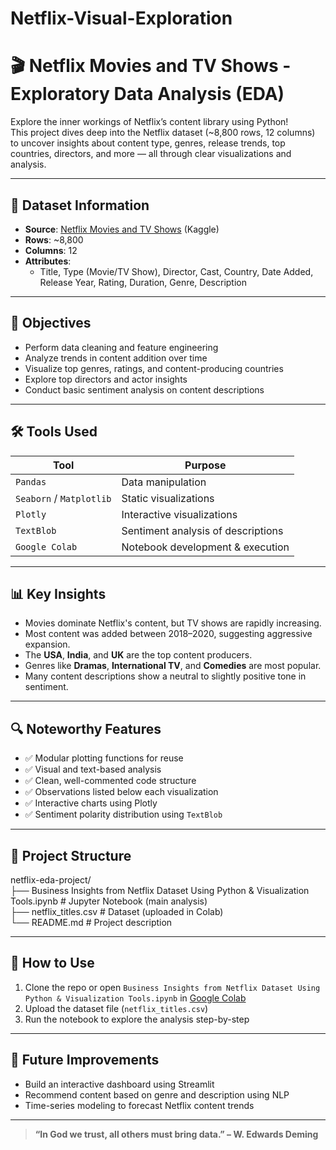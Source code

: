 # Netflix-Visual-Exploration

# 🎬 Netflix Movies and TV Shows - Exploratory Data Analysis (EDA)

Explore the inner workings of Netflix’s content library using Python!  
This project dives deep into the Netflix dataset (~8,800 rows, 12 columns) to uncover insights about content type, genres, release trends, top countries, directors, and more — all through clear visualizations and analysis.

---

## 📁 Dataset Information

- **Source**: [Netflix Movies and TV Shows](https://www.kaggle.com/datasets/shivamb/netflix-shows) (Kaggle)
- **Rows**: ~8,800
- **Columns**: 12
- **Attributes**:
  - Title, Type (Movie/TV Show), Director, Cast, Country, Date Added, Release Year, Rating, Duration, Genre, Description

---

## 📌 Objectives

- Perform data cleaning and feature engineering
- Analyze trends in content addition over time
- Visualize top genres, ratings, and content-producing countries
- Explore top directors and actor insights
- Conduct basic sentiment analysis on content descriptions

---

## 🛠️ Tools Used

| Tool | Purpose |
|------|---------|
| `Pandas` | Data manipulation |
| `Seaborn` / `Matplotlib` | Static visualizations |
| `Plotly` | Interactive visualizations |
| `TextBlob` | Sentiment analysis of descriptions |
| `Google Colab` | Notebook development & execution |

---

## 📊 Key Insights

- Movies dominate Netflix's content, but TV shows are rapidly increasing.
- Most content was added between 2018–2020, suggesting aggressive expansion.
- The **USA**, **India**, and **UK** are the top content producers.
- Genres like **Dramas**, **International TV**, and **Comedies** are most popular.
- Many content descriptions show a neutral to slightly positive tone in sentiment.

---

## 🔍 Noteworthy Features

- ✅ Modular plotting functions for reuse  
- ✅ Visual and text-based analysis  
- ✅ Clean, well-commented code structure  
- ✅ Observations listed below each visualization  
- ✅ Interactive charts using Plotly  
- ✅ Sentiment polarity distribution using `TextBlob`

---

## 📁 Project Structure

netflix-eda-project/  
├── Business Insights from Netflix Dataset Using Python & Visualization Tools.ipynb # Jupyter Notebook (main analysis)  
├── netflix_titles.csv # Dataset (uploaded in Colab)  
└── README.md # Project description  


---

## 🚀 How to Use

1. Clone the repo or open `Business Insights from Netflix Dataset Using Python & Visualization Tools.ipynb` in [Google Colab](https://colab.research.google.com/drive/1hgG3_JEExWIwAXWx87zd7ZZUfbcyZfB4?usp=sharing)
2. Upload the dataset file (`netflix_titles.csv`)
3. Run the notebook to explore the analysis step-by-step

---

## 📌 Future Improvements

- Build an interactive dashboard using Streamlit
- Recommend content based on genre and description using NLP
- Time-series modeling to forecast Netflix content trends

---

> **“In God we trust, all others must bring data.” – W. Edwards Deming**
